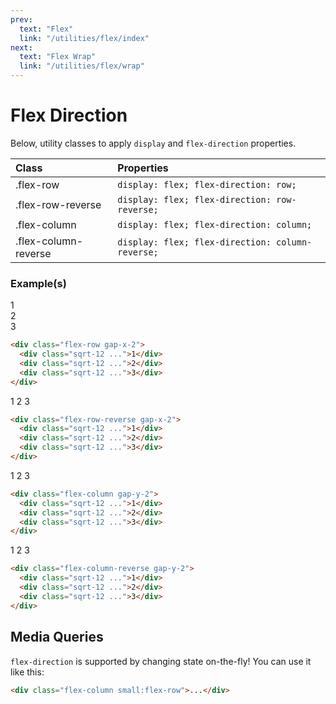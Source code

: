 ```yaml
---
prev:
  text: "Flex"
  link: "/utilities/flex/index"
next:
  text: "Flex Wrap"
  link: "/utilities/flex/wrap"
---
```


# Flex Direction

Below, utility classes to apply `display` and `flex-direction` properties.

| Class                | Properties                                       |
| :------------------- | :----------------------------------------------- |
| .flex-row            | `display: flex; flex-direction: row;`            |
| .flex-row-reverse    | `display: flex; flex-direction: row-reverse;`    |
| .flex-column         | `display: flex; flex-direction: column;`         |
| .flex-column-reverse | `display: flex; flex-direction: column-reverse;` |

### Example(s)

<div class="flex-row gap-x-2 radius-8 p-6 mt-8" style="background-color: var(--vp-c-bg-alt);">
  <div class="sqrt-12 flex justify-center items-center font-mono text-white radius-4" style="background-color: var(--vp-c-brand-3);">1</div>
  <div class="sqrt-12 flex justify-center items-center font-mono text-white radius-4" style="background-color: var(--vp-c-brand-3);">2</div>
  <div class="sqrt-12 flex justify-center items-center font-mono text-white radius-4" style="background-color: var(--vp-c-brand-3);">3</div>
</div>

```html
<div class="flex-row gap-x-2">
  <div class="sqrt-12 ...">1</div>
  <div class="sqrt-12 ...">2</div>
  <div class="sqrt-12 ...">3</div>
</div>
```

<div class="flex-row-reverse gap-x-2 radius-8 p-6" style="background-color: var(--vp-c-bg-alt);">
  <span class="sqrt-12 flex justify-center items-center font-mono text-white radius-4" style="background-color: var(--vp-c-brand-3);">1</span>
  <span class="sqrt-12 flex justify-center items-center font-mono text-white radius-4" style="background-color: var(--vp-c-brand-3);">2</span>
  <span class="sqrt-12 flex justify-center items-center font-mono text-white radius-4" style="background-color: var(--vp-c-brand-3);">3</span>
</div>

```html
<div class="flex-row-reverse gap-x-2">
  <div class="sqrt-12 ...">1</div>
  <div class="sqrt-12 ...">2</div>
  <div class="sqrt-12 ...">3</div>
</div>
```

<div class="flex-column gap-y-2 radius-8 p-6" style="background-color: var(--vp-c-bg-alt);">
  <span class="sqrt-12 flex justify-center items-center font-mono text-white radius-4" style="background-color: var(--vp-c-brand-3);">1</span>
  <span class="sqrt-12 flex justify-center items-center font-mono text-white radius-4" style="background-color: var(--vp-c-brand-3);">2</span>
  <span class="sqrt-12 flex justify-center items-center font-mono text-white radius-4" style="background-color: var(--vp-c-brand-3);">3</span>
</div>

```html
<div class="flex-column gap-y-2">
  <div class="sqrt-12 ...">1</div>
  <div class="sqrt-12 ...">2</div>
  <div class="sqrt-12 ...">3</div>
</div>
```

<div class="flex-column-reverse gap-y-2 radius-8 p-6" style="background-color: var(--vp-c-bg-alt);">
  <span class="sqrt-12 flex justify-center items-center font-mono text-white radius-4" style="background-color: var(--vp-c-brand-3);">1</span>
  <span class="sqrt-12 flex justify-center items-center font-mono text-white radius-4" style="background-color: var(--vp-c-brand-3);">2</span>
  <span class="sqrt-12 flex justify-center items-center font-mono text-white radius-4" style="background-color: var(--vp-c-brand-3);">3</span>
</div>

```html
<div class="flex-column-reverse gap-y-2">
  <div class="sqrt-12 ...">1</div>
  <div class="sqrt-12 ...">2</div>
  <div class="sqrt-12 ...">3</div>
</div>
```

## Media Queries

`flex-direction` is supported by changing state on-the-fly! You can use it like this:

```html
<div class="flex-column small:flex-row">...</div>
```
